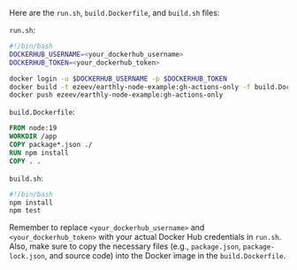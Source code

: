 Here are the `run.sh`, `build.Dockerfile`, and `build.sh` files:

`run.sh`:
```bash
#!/bin/bash
DOCKERHUB_USERNAME=<your_dockerhub_username>
DOCKERHUB_TOKEN=<your_dockerhub_token>

docker login -u $DOCKERHUB_USERNAME -p $DOCKERHUB_TOKEN
docker build -t ezeev/earthly-node-example:gh-actions-only -f build.Dockerfile .
docker push ezeev/earthly-node-example:gh-actions-only
```

`build.Dockerfile`:
```Dockerfile
FROM node:19
WORKDIR /app
COPY package*.json ./
RUN npm install
COPY . .
```

`build.sh`:
```bash
#!/bin/bash
npm install
npm test
```

Remember to replace `<your_dockerhub_username>` and `<your_dockerhub_token>` with your actual Docker Hub credentials in `run.sh`. Also, make sure to copy the necessary files (e.g., `package.json`, `package-lock.json`, and source code) into the Docker image in the `build.Dockerfile`.